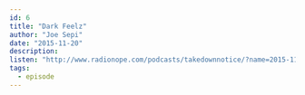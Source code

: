 ```yaml
---
id: 6
title: "Dark Feelz"
author: "Joe Sepi"
date: "2015-11-20"
description: 
listen: "http://www.radionope.com/podcasts/takedownnotice/?name=2015-11-20_episode_06_-_dark_feelz.mp3"
tags:
  - episode
---
```


